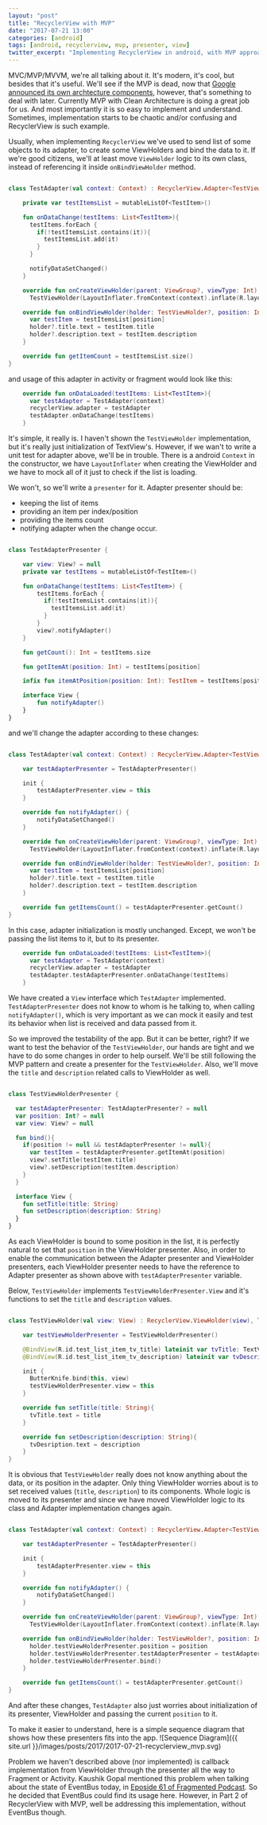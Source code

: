 ```yaml
---
layout: "post"
title: "RecyclerView with MVP"
date: "2017-07-21 13:00"
categories: [android]
tags: [android, recyclerview, mvp, presenter, view]
twitter_excerpt: "Implementing RecyclerView in android, with MVP approach can be tricky and complicated. This is the Part 1 of RecyclerView with MVP implementation."
---
```

MVC/MVP/MVVM, we're all talking about it. It's modern, it's cool, but besides that it's useful. We'll see if the MVP is dead, now that [Google announced its own archtecture components](https://developer.android.com/topic/libraries/architecture/index.html), however, that's something to deal with later.
Currently MVP with Clean Architecture is doing a great job for us. And most importantly it is so easy to implement and understand.
Sometimes, implementation starts to be chaotic and/or confusing and RecyclerView is such example.

Usually, when implementing `RecyclerView` we've used to send list of some objects to its adapter, to create some ViewHolders and bind the data to it. If we're good citizens, we'll at least move `ViewHolder` logic to its own class, instead of referencing it inside `onBindViewHolder` method.

```kotlin

class TestAdapter(val context: Context) : RecyclerView.Adapter<TestViewHolder>(){

    private var testItemsList = mutableListOf<TestItem>()

    fun onDataChange(testItems: List<TestItem>){
      testItems.forEach {
        if(!testItemsList.contains(it)){
          testItemsList.add(it)
        }
      }

      notifyDataSetChanged()
    }

    override fun onCreateViewHolder(parent: ViewGroup?, viewType: Int): TestViewHolder =
      TestViewHolder(LayoutInflater.fromContext(context).inflate(R.layout.test_list_item, parent, false))

    override fun onBindViewHolder(holder: TestViewHolder?, position: Int) {
      var testItem = testItemsList[position]
      holder?.title.text = testItem.title
      holder?.description.text = testItem.description
    }

    override fun getItemCount = testItemsList.size()
}

```
and usage of this adapter in activity or fragment would look like this:

```kotlin
    override fun onDataLoaded(testItems: List<TestItem>){
      var testAdapter = TestAdapter(context)
      recyclerView.adapter = testAdapter
      testAdapter.onDataChange(testItems)
    }
```

It's simple, it really is. I haven't shown the `TestViewHolder` implementation, but it's really just initialization of TextView's. However,
if we wan't to write a unit test for adapter above, we'll be in trouble. There is a android `Context` in the constructor, we have
`LayoutInflater` when creating the ViewHolder and we have to mock all of it just to check if the list is loading.

We won't, so we'll write a `presenter` for it.
Adapter presenter should be:
- keeping the list of items
- providing an item per index/position
- providing the items count
- notifying adapter when the change occur.

```kotlin

class TestAdapterPresenter {

    var view: View? = null
    private var testItems = mutableListOf<TestItem>()

    fun onDataChange(testItems: List<TestItem>) {
        testItems.forEach {
          if(!testItemsList.contains(it)){
            testItemsList.add(it)
          }
        }
        view?.notifyAdapter()
    }

    fun getCount(): Int = testItems.size

    fun getItemAt(position: Int) = testItems[position]

    infix fun itemAtPosition(position: Int): TestItem = testItems[position]

    interface View {
        fun notifyAdapter()
    }
}

```

and we'll change the adapter according to these changes:

```kotlin

class TestAdapter(val context: Context) : RecyclerView.Adapter<TestViewHolder>(), TestAdapterPresenter.View{

    var testAdapterPresenter = TestAdapterPresenter()

    init {
        testAdapterPresenter.view = this
    }

    override fun notifyAdapter() {
        notifyDataSetChanged()
    }

    override fun onCreateViewHolder(parent: ViewGroup?, viewType: Int): TestViewHolder =
      TestViewHolder(LayoutInflater.fromContext(context).inflate(R.layout.test_list_item, parent, false))

    override fun onBindViewHolder(holder: TestViewHolder?, position: Int) {
      var testItem = testItemsList[position]
      holder?.title.text = testItem.title
      holder?.description.text = testItem.description
    }

    override fun getItemsCount() = testAdapterPresenter.getCount()
}

```

In this case, adapter initialization is mostly unchanged. Except, we won't be passing the list items to it, but to its presenter.
```kotlin
    override fun onDataLoaded(testItems: List<TestItem>){
      var testAdapter = TestAdapter(context)
      recyclerView.adapter = testAdapter
      testAdapter.testAdapterPresenter.onDataChange(testItems)
    }
```

We have created a `View` interface which `TestAdapter` implemented. `TestAdapterPresenter` does not know to whom is he talking to,
when calling `notifyAdapter()`, which is very important as we can mock it easily and test its behavior when list is received and data passed from it.

So we improved the testability of the app. But it can be better, right? If we want to test the behavior of the `TestViewHolder`,
our hands are tight and we have to do some changes in order to help ourself. We'll be still following the MVP pattern and create a presenter for the `TestViewHolder`. Also, we'll move the `title` and `description` related calls to ViewHolder as well.

```kotlin

class TestViewHolderPresenter {

  var testAdapterPresenter: TestAdapterPresenter? = null
  var position: Int? = null
  var view: View? = null

  fun bind(){
    if(position != null && testAdapterPresenter != null){
      var testItem = testAdapterPresenter.getItemAt(position)
      view?.setTitle(testItem.title)
      view?.setDescription(testItem.description)
    }
  }

  interface View {
    fun setTitle(title: String)
    fun setDescription(description: String)
  }
}
```

As each ViewHolder is bound to some position in the list, it is perfectly natural to set that `position` in the ViewHolder presenter.
Also, in order to enable the communication between the Adapter presenter and ViewHolder presenters, each ViewHolder presenter needs to have the reference to Adapter presenter as shown above with `testAdapterPresenter` variable.

Below, `TestViewHolder` implements `TestViewHolderPresenter.View` and it's functions to set the `title` and `description` values.

```kotlin

class TestViewHolder(val view: View) : RecyclerView.ViewHolder(view), TestViewHolderPresenter.View {

    var testViewHolderPresenter = TestViewHolderPresenter()

    @BindView(R.id.test_list_item_tv_title) lateinit var tvTitle: TextView
    @BindView(R.id.test_list_item_tv_description) lateinit var tvDescription: TextView

    init {
      ButterKnife.bind(this, view)
      testViewHolderPresenter.view = this
    }

    override fun setTitle(title: String){
      tvTitle.text = title
    }

    override fun setDescription(description: String){
      tvDesription.text = description
    }
}
```

It is obvious that `TestViewHolder` really does not know anything about the data, or its position in the adapter. Only thing ViewHolder worries about
is to set received values (`title`, `description`) to its components. Whole logic is moved to its presenter and since we have moved ViewHolder logic to its class and Adapter implementation changes again.

```kotlin

class TestAdapter(val context: Context) : RecyclerView.Adapter<TestViewHolder>(), TestAdapterPresenter.View{

    var testAdapterPresenter = TestAdapterPresenter()

    init {
        testAdapterPresenter.view = this
    }

    override fun notifyAdapter() {
        notifyDataSetChanged()
    }

    override fun onCreateViewHolder(parent: ViewGroup?, viewType: Int): TestViewHolder =
      TestViewHolder(LayoutInflater.fromContext(context).inflate(R.layout.test_list_item, parent, false))

    override fun onBindViewHolder(holder: TestViewHolder?, position: Int) {
      holder.testViewHolderPresenter.position = position
      holder.testViewHolderPresenter.testAdapterPresenter = testAdapterPresenter
      holder.testViewHolderPresenter.bind()
    }

    override fun getItemsCount() = testAdapterPresenter.getCount()
}

```

And after these changes, `TestAdapter` also just worries about initialization of its presenter, ViewHolder and passing the current `position` to it.

To make it easier to understand, here is a simple sequence diagram that shows how these presenters fits into the app.
![Sequence Diagram]({{ site.url }}/images/posts/2017/2017-07-21-recyclerview_mvp.svg)

Problem we haven't described above (nor implemented) is callback implementation from ViewHolder through the presenter all the way to Fragment or Activity. Kaushik Gopal mentioned this problem when talking about the state of EventBus today, in [Eposide 61 of Fragmented Podcast](http://fragmentedpodcast.com/episodes/061/). So he decided that EventBus could find its usage here. However, in Part 2 of RecyclerView with MVP, well be addressing this implementation, without EventBus though.
